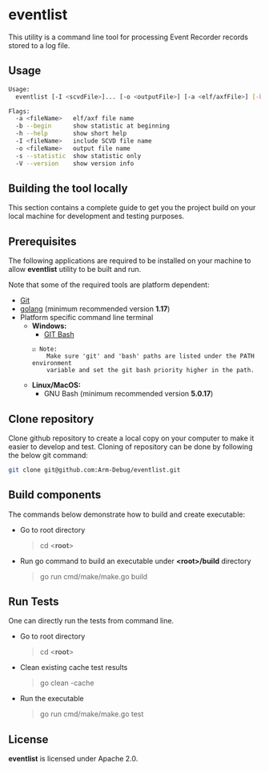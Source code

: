 # eventlist

This utility is a command line tool for processing Event Recorder records stored to a log file.

## Usage

```bash
Usage:
  eventlist [-I <scvdFile>]... [-o <outputFile>] [-a <elf/axfFile>] [-b] <logFile>

Flags:
  -a <fileName>   elf/axf file name
  -b --begin      show statistic at beginning
  -h --help       show short help
  -I <fileName>   include SCVD file name
  -o <fileName>   output file name
  -s --statistic  show statistic only
  -V --version    show version info
```

## Building the tool locally

This section contains a complete guide to get you the project build on
your local machine for development and testing purposes.

## Prerequisites

The following applications are required to be installed on your
machine to allow **eventlist** utility to be built and run.

Note that some of the required tools are platform dependent:

- [Git](https://git-scm.com/)
- [golang](https://go.dev/doc/install) (minimum recommended version **1.17**)
- Platform specific command line terminal
  - **Windows:**
    - [GIT Bash](https://gitforwindows.org/)
    ```
    ☑️ Note:
        Make sure 'git' and 'bash' paths are listed under the PATH environment
        variable and set the git bash priority higher in the path.
    ```
  - **Linux/MacOS:**
    - GNU Bash (minimum recommended version **5.0.17**)

## Clone repository

Clone github repository to create a local copy on your computer to make
it easier to develop and test. Cloning of repository can be done by following
the below git command:

```bash
git clone git@github.com:Arm-Debug/eventlist.git
```

## Build components

The commands below demonstrate how to build and create executable:

  - Go to root directory
    > cd \<**root**\>
  - Run go command to build an executable under **\<root\>/build** directory
    > go run cmd/make/make.go build

## Run Tests

One can directly run the tests from command line.
  - Go to root directory
    > cd \<**root**\>
  - Clean existing cache test results
    > go clean -cache
  - Run the executable
    > go run cmd/make/make.go test

## License

**eventlist** is licensed under Apache 2.0.
